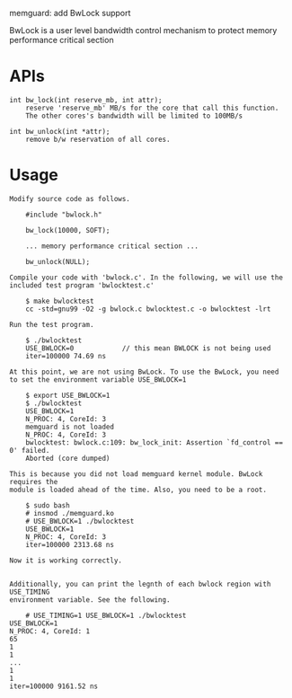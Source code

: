 memguard: add BwLock support

BwLock is a user level bandwidth control mechanism to protect memory
performance critical section

APIs
====

    int bw_lock(int reserve_mb, int attr);
        reserve 'reserve_mb' MB/s for the core that call this function.
        The other cores's bandwidth will be limited to 100MB/s

    int bw_unlock(int *attr);
        remove b/w reservation of all cores.

Usage
=====

    Modify source code as follows.

        #include "bwlock.h"

        bw_lock(10000, SOFT);

        ... memory performance critical section ...

        bw_unlock(NULL);

    Compile your code with 'bwlock.c'. In the following, we will use the
    included test program 'bwlocktest.c'

        $ make bwlocktest
        cc -std=gnu99 -O2 -g bwlock.c bwlocktest.c -o bwlocktest -lrt

    Run the test program.

        $ ./bwlocktest
        USE_BWLOCK=0            // this mean BWLOCK is not being used
        iter=100000 74.69 ns

    At this point, we are not using BwLock. To use the BwLock, you need
    to set the environment variable USE_BWLOCK=1

        $ export USE_BWLOCK=1
        $ ./bwlocktest
        USE_BWLOCK=1
        N_PROC: 4, CoreId: 3
        memguard is not loaded
        N_PROC: 4, CoreId: 3
        bwlocktest: bwlock.c:109: bw_lock_init: Assertion `fd_control == 0' failed.
        Aborted (core dumped)

    This is because you did not load memguard kernel module. BwLock requires the
    module is loaded ahead of the time. Also, you need to be a root.

        $ sudo bash
        # insmod ./memguard.ko
        # USE_BWLOCK=1 ./bwlocktest
        USE_BWLOCK=1
        N_PROC: 4, CoreId: 3
        iter=100000 2313.68 ns

    Now it is working correctly.


    Additionally, you can print the legnth of each bwlock region with USE_TIMING 
    environment variable. See the following.

        # USE_TIMING=1 USE_BWLOCK=1 ./bwlocktest
	USE_BWLOCK=1
	N_PROC: 4, CoreId: 1
	65
	1
	1
	...
	1
	1
	iter=100000 9161.52 ns
